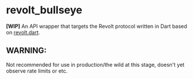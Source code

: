 # revolt_bullseye
**[WIP]** An API wrapper that targets the Revolt protocol written in Dart based on [revolt.dart](https://github.com/arslee07/revolt.dart).

## WARNING:
Not recommended for use in production/the wild at this stage, doesn't yet observe rate limits or etc.

